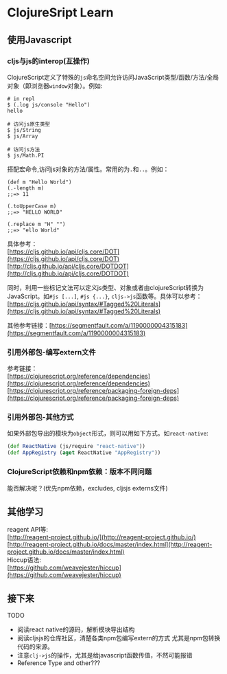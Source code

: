 # ClojureSript Learn
## 使用Javascript
### cljs与js的interop(互操作)
ClojureScript定义了特殊的`js`命名空间允许访问JavaScript类型/函数/方法/全局对象（即浏览器`window`对象）。例如:
```repl
# in repl
$ (.log js/console "Hello")
hello

# 访问js原生类型
$ js/String
$ js/Array

# 访问js方法
$ js/Math.PI
```

搭配宏命令,访问js对象的方法/属性。常用的为`.`和`..`。例如：
```
(def m "Hello World")
(.-length m)
;;=> 11

(.toUpperCase m)
;;=> "HELLO WORLD"

(.replace m "H" "")
;;=> "ello World"
```
具体参考：<br/>
[https://cljs.github.io/api/cljs.core/DOT](https://cljs.github.io/api/cljs.core/DOT)<br/>
[http://cljs.github.io/api/cljs.core/DOTDOT](http://cljs.github.io/api/cljs.core/DOTDOT)<br/>

同时，利用一些标记文法可以定义js类型、对象或者由clojureScript转换为JavaScript。如`#js [...]`, `#js {...}`, `cljs->js`函数等。具体可以参考：
[https://cljs.github.io/api/syntax/#Tagged%20Literals](https://cljs.github.io/api/syntax/#Tagged%20Literals)
<br />

其他参考链接：[https://segmentfault.com/a/1190000004315183](https://segmentfault.com/a/1190000004315183)

### 引用外部包-编写extern文件
参考链接：<br/>
[https://clojurescript.org/reference/dependencies](https://clojurescript.org/reference/dependencies)<br />
[https://clojurescript.org/reference/packaging-foreign-deps](https://clojurescript.org/reference/packaging-foreign-deps)

### 引用外部包-其他方式
如果外部包导出的模块为`object`形式，则可以用如下方式。如`react-native`:
```clj
(def ReactNative (js/require "react-native"))
(def AppRegistry (aget ReactNative "AppRegistry"))
```

### ClojureScript依赖和npm依赖：版本不同问题
能否解决呢？(优先npm依赖，excludes, cljsjs externs文件)

## 其他学习
reagent API等:<br/>
[http://reagent-project.github.io/](http://reagent-project.github.io/)<br/>
[http://reagent-project.github.io/docs/master/index.html](http://reagent-project.github.io/docs/master/index.html)<br/>
Hiccup语法:<br/>
[https://github.com/weavejester/hiccup](https://github.com/weavejester/hiccup)

## 接下来
TODO
- 阅读react native的源码，解析模块导出结构
- 阅读cljsjs的仓库社区，清楚各类npm包编写extern的方式 尤其是npm包转换代码的来源。
- 注意`clj->js`的操作，尤其是给javascript函数传值，不然可能报错
- Reference Type and other???
